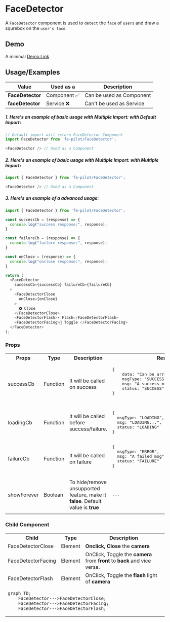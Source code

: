 # FaceDetector

A ```FaceDetector``` component is used to ```detect``` the ```face``` of ```users``` and draw a squrebox on the ```user's face```.


## Demo

A minimal [Demo Link](https://6jpxdq.csb.app/?component=FaceDetector)


## Usage/Examples

| Value |  Used as a  | Description|
|--------- | -------- |-----------------|
| <b>FaceDetector</b> | Component :white_check_mark: | Can be used as Component |
| <b>faceDetector<b> |  Service :x: | Can't be used as Service |

##### 1. Here's an example of basic usage with Multiple Import: with Default Import:
```javascript
// Default import will return FaceDetector Component
import FaceDetector from 'fe-pilot/FaceDetector';

<FaceDetector /> // Used as a Component

```

##### 2. Here's an example of basic usage with Multiple Import: with Multiple Import:
```javascript
import { FaceDetector } from 'fe-pilot/FaceDetector';

<FaceDetector /> // Used as a Component

```

##### 3. Here's an example of a advanced usage:

```javascript
import { FaceDetector } from 'fe-pilot/FaceDetector';

const successCb = (response) => {
  console.log("success response:", response);
}

const failureCb = (response) => {
  console.log("failure response:", response);
}

const onClose = (response) => {
  console.log("onclose response:", response);
}

return (
  <FaceDetector
    successCb={successCb} failureCb={failureCb}
  >
    <FaceDetectorClose
      onClose={onClose}
    >
      ❎ Close
    </FaceDetectorClose>
    <FaceDetectorFlash>⚡ Flash</FaceDetectorFlash>
    <FaceDetectorFacing>🔄 Toggle </FaceDetectorFacing>
  </FaceDetector>
);

```

### Props

<table>
  <tr>
    <th>
      Props
    </th>
    <th>
      Type
    </th>
    <th>
      Description
    </th>
    <th>
      Response
    </th>
  </tr>
  <tr>
    <td>
        successCb
    </td>
    <td>Function</td>
    <td> It will be called on success</td>
    <td>
      <pre>
{
    data: "Can be array/object/string/number",
    msgType: "SUCCESSFUL",
    msg: "A success msg",
    status: "SUCCESS"
}
      </pre>
    </td>
  </tr>
  <tr>
    <td>
        loadingCb
    </td>
    <td>Function</td>
    <td>
      It will be called before success/failure.
    </td>
    <td>
      <pre>
{
  msgType: "LOADING",
  msg: "LOADING...",
  status: "LOADING"
}
</pre>
    </td>
  </tr>
  <tr>
    <td>
        failureCb
    </td>
    <td>Function</td>
    <td>
      It will be called on failure
    </td>
    <td>
       <pre>
{
  msgType: "ERROR",
  msg: "A failed msg",
  status: "FAILURE"
}
       </pre>
    </td>
  </tr>
   <tr>
    <td>
        showForever
    </td>
     <td>Boolean</td>
    <td>To hide/remove unsupported feature, make it <b>false</b>. Default value is <b>true</b></td>
    <td> <pre>---</pre> </td>
  </tr>
  <tr>
    <td></td>
    <td></td>
    <td></td>
    <td></td>
  </tr>
</table>

### Child Component
<table>
  <th>
    Child
  </th>
  <th>
    Type
  </th>
  <th>
    Description
  </th>
  <tr>
    <td>FaceDetectorClose</td>
    <td>Element</td>
    <td><b>Onclick, Close</b> the <b>camera</b></td>
  </tr>
  <tr>
    <td>FaceDetectorFacing</td>
    <td>Element</td>
    <td>OnClick, Toggle the <b>camera</b> from <b>front</b> to <b>back</b> and vice versa.</td>
  </tr>
  <tr>
    <td>FaceDetectorFlash</td>
    <td>Element</td>
    <td>OnClick, Toggle the <b>flash</b> light of <b>camera</b></td>
  </tr>
<tr>
<td colspan="3">

```mermaid
graph TD;
    FaceDetector--->FaceDetectorClose;
    FaceDetector--->FaceDetectorFacing;
    FaceDetector--->FaceDetectorFlash;
```

</td>
</tr>
</table>
